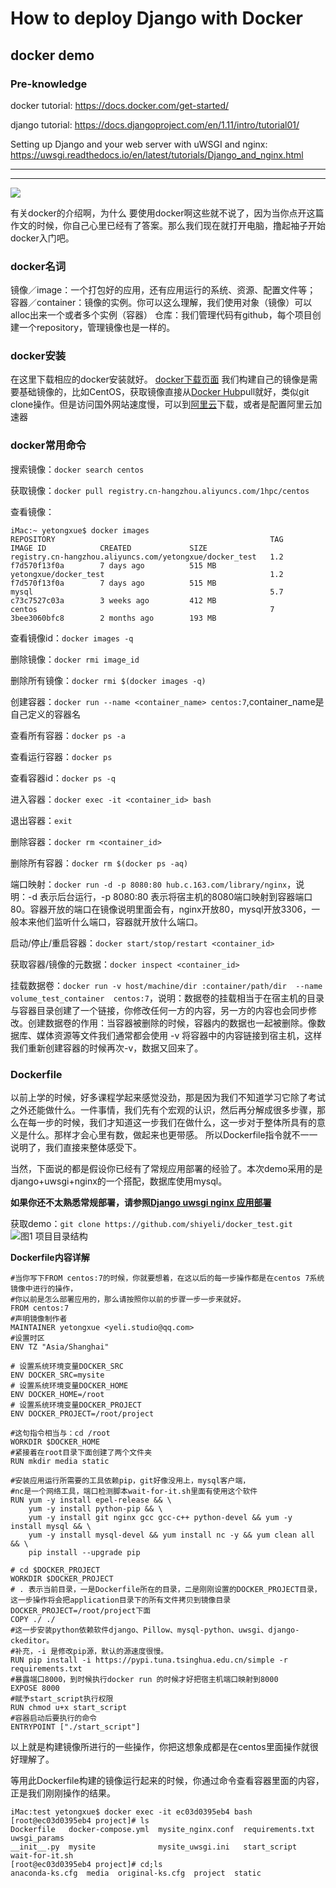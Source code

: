 # How to deploy Django with Docker

## docker demo

### Pre-knowledge

docker tutorial:
https://docs.docker.com/get-started/

django tutorial:
https://docs.djangoproject.com/en/1.11/intro/tutorial01/

Setting up Django and your web server with uWSGI and nginx:
https://uwsgi.readthedocs.io/en/latest/tutorials/Django_and_nginx.html

---
---

![](http://upload-images.jianshu.io/upload_images/1271438-b67fdd6631efe10f.png?imageMogr2/auto-orient/strip%7CimageView2/2/w/1240)

有关docker的介绍啊，为什么 要使用docker啊这些就不说了，因为当你点开这篇作文的时候，你自己心里已经有了答案。那么我们现在就打开电脑，撸起袖子开始docker入门吧。

### docker名词
镜像／image：一个打包好的应用，还有应用运行的系统、资源、配置文件等；
容器／container：镜像的实例。你可以这么理解，我们使用对象（镜像）可以alloc出来一个或者多个实例（容器）
仓库：我们管理代码有github，每个项目创建一个repository，管理镜像也是一样的。
### docker安装

在这里下载相应的docker安装就好。
[docker下载页面](https://www.docker.com/community-edition)
我们构建自己的镜像是需要基础镜像的，比如CentOS，获取镜像直接从[Docker Hub](https://hub.docker.com/)pull就好，类似git clone操作。但是访问国外网站速度慢，可以到[阿里云](https://dev.aliyun.com/search.html)下载，或者是配置阿里云加速器

### docker常用命令
搜索镜像：`docker search centos`

获取镜像：`docker pull registry.cn-hangzhou.aliyuncs.com/1hpc/centos`

查看镜像：
```
iMac:~ yetongxue$ docker images
REPOSITORY                                                TAG                 IMAGE ID            CREATED             SIZE
registry.cn-hangzhou.aliyuncs.com/yetongxue/docker_test   1.2                 f7d570f13f0a        7 days ago          515 MB
yetongxue/docker_test                                     1.2                 f7d570f13f0a        7 days ago          515 MB
mysql                                                     5.7                 c73c7527c03a        3 weeks ago         412 MB
centos                                                    7                   3bee3060bfc8        2 months ago        193 MB
```
查看镜像id：`docker images -q`

删除镜像：`docker rmi image_id`

删除所有镜像：`docker rmi $(docker images -q)`

创建容器：`docker run --name <container_name> centos:7`,container_name是自己定义的容器名

查看所有容器：`docker ps -a`

查看运行容器：`docker ps`

查看容器id：`docker ps -q`

进入容器：`docker exec -it <container_id> bash`

退出容器：`exit`

删除容器：`docker rm <container_id>`

删除所有容器：`docker rm $(docker ps -aq)`

端口映射：`docker run -d -p 8080:80 hub.c.163.com/library/nginx`，说明：-d 表示后台运行，-p 8080:80 表示将宿主机的8080端口映射到容器端口80。容器开放的端口在镜像说明里面会有，nginx开放80，mysql开放3306，一般本来他们监听什么端口，容器就开放什么端口。

启动/停止/重启容器：`docker start/stop/restart <container_id>`

获取容器/镜像的元数据：`docker inspect <container_id>`

挂载数据卷：`docker run -v host/machine/dir :container/path/dir  --name volume_test_container  centos:7`，说明：数据卷的挂载相当于在宿主机的目录与容器目录创建了一个链接，你修改任何一方的内容，另一方的内容也会同步修改。创建数据卷的作用：当容器被删除的时候，容器内的数据也一起被删除。像数据库、媒体资源等文件我们通常都会使用 -v 将容器中的内容链接到宿主机，这样我们重新创建容器的时候再次-v，数据又回来了。


### Dockerfile
以前上学的时候，好多课程学起来感觉没劲，那是因为我们不知道学习它除了考试之外还能做什么。一件事情，我们先有个宏观的认识，然后再分解成很多步骤，那么在每一步的时候，我们才知道这一步我们在做什么，这一步对于整体所具有的意义是什么。那样才会心里有数，做起来也更带感。
所以Dockerfile指令就不一一说明了，我们直接来整体感受下。

当然，下面说的都是假设你已经有了常规应用部署的经验了。本次demo采用的是django+uwsgi+nginx的一个搭配，数据库使用mysql。

**如果你还不太熟悉常规部署，请参照[Django uwsgi nginx 应用部署](http://www.jianshu.com/p/d6905be330f4)**

获取demo：`git clone https://github.com/shiyeli/docker_test.git`
![图1 项目目录结构](http://upload-images.jianshu.io/upload_images/1271438-dafe33fbd909872c.png?imageMogr2/auto-orient/strip%7CimageView2/2/w/1240)

**Dockerfile内容详解**

```
#当你写下FROM centos:7的时候，你就要想着，在这以后的每一步操作都是在centos 7系统镜像中进行的操作，
#你以前是怎么部署应用的，那么请按照你以前的步骤一步一步来就好。
FROM centos:7
#声明镜像制作者
MAINTAINER yetongxue <yeli.studio@qq.com>
#设置时区
ENV TZ "Asia/Shanghai"

# 设置系统环境变量DOCKER_SRC
ENV DOCKER_SRC=mysite
# 设置系统环境变量DOCKER_HOME
ENV DOCKER_HOME=/root
# 设置系统环境变量DOCKER_PROJECT
ENV DOCKER_PROJECT=/root/project

#这句指令相当与：cd /root
WORKDIR $DOCKER_HOME
#紧接着在root目录下面创建了两个文件夹
RUN mkdir media static

#安装应用运行所需要的工具依赖pip，git好像没用上，mysql客户端，
#nc是一个网络工具，端口检测脚本wait-for-it.sh里面有使用这个软件
RUN yum -y install epel-release && \
    yum -y install python-pip && \
    yum -y install git nginx gcc gcc-c++ python-devel && yum -y install mysql && \
    yum -y install mysql-devel && yum install nc -y && yum clean all && \
    pip install --upgrade pip

# cd $DOCKER_PROJECT
WORKDIR $DOCKER_PROJECT
# . 表示当前目录，一是Dockerfile所在的目录，二是刚刚设置的DOCKER_PROJECT目录，这一步操作将会把application目录下的所有文件拷贝到镜像目录DOCKER_PROJECT=/root/project下面
COPY ./ ./
#这一步安装python依赖软件django、Pillow、mysql-python、uwsgi、django-ckeditor。
#补充，-i 是修改pip源，默认的源速度很慢。
RUN pip install -i https://pypi.tuna.tsinghua.edu.cn/simple -r requirements.txt
#暴露端口8000，到时候执行docker run 的时候才好把宿主机端口映射到8000
EXPOSE 8000
#赋予start_script执行权限
RUN chmod u+x start_script
#容器启动后要执行的命令
ENTRYPOINT ["./start_script"]
```

以上就是构建镜像所进行的一些操作，你把这想象成都是在centos里面操作就很好理解了。

等用此Dockerfile构建的镜像运行起来的时候，你通过命令查看容器里面的内容，正是我们刚刚操作的结果。
```
iMac:test yetongxue$ docker exec -it ec03d0395eb4 bash
[root@ec03d0395eb4 project]# ls
Dockerfile   docker-compose.yml  mysite_nginx.conf  requirements.txt  uwsgi_params
__init__.py  mysite              mysite_uwsgi.ini   start_script      wait-for-it.sh
[root@ec03d0395eb4 project]# cd;ls
anaconda-ks.cfg  media  original-ks.cfg  project  static
```











